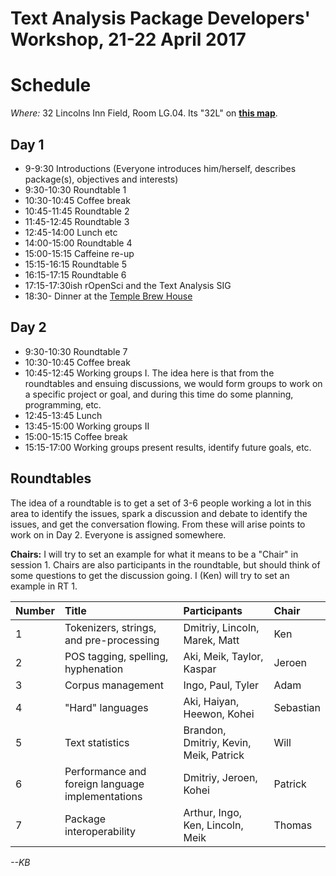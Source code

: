 # Text Analysis Package Developers' Workshop, 21-22 April 2017
# Schedule

*Where:*  32 Lincolns Inn Field, Room LG.04.  Its "32L" on [**this map**](http://www.lse.ac.uk/mapsAndDirections/findingYourWayAroundLSE.aspx).

## Day 1

-  9-9:30  Introductions (Everyone introduces him/herself, describes package(s), objectives and interests)
-  9:30-10:30 Roundtable 1
- 10:30-10:45 Coffee break
- 10:45-11:45 Roundtable 2
- 11:45-12:45 Roundtable 3
- 12:45-14:00 Lunch etc
- 14:00-15:00 Roundtable 4
- 15:00-15:15 Caffeine re-up
- 15:15-16:15 Roundtable 5
- 16:15-17:15 Roundtable 6
- 17:15-17:30ish rOpenSci and the Text Analysis SIG
- 18:30- Dinner at the [Temple Brew House](http://www.templebrewhouse.com/brewery/)

## Day 2

- 9:30-10:30 Roundtable 7
- 10:30-10:45 Coffee break
- 10:45-12:45 Working groups I.  The idea here is that from the roundtables and ensuing discussions, we would form groups to work on a specific project or goal, and during this time do some planning, programming, etc.
- 12:45-13:45 Lunch
- 13:45-15:00 Working groups II
- 15:00-15:15 Coffee break
- 15:15-17:00 Working groups present results, identify future goals, etc.

## Roundtables

The idea of a roundtable is to get a set of 3-6 people working a lot in this area to identify the issues, spark a discussion and debate to identify the issues, and get the conversation flowing.  From these will arise points to work on in Day 2.  Everyone is assigned somewhere.

**Chairs:** I will try to set an example for what it means to be a "Chair" in session 1.  Chairs are also participants in the roundtable, but should think of some questions to get the discussion going.  I (Ken) will try to set an example in RT 1.


| Number  | Title                    | Participants    | Chair |
|:--------|:-------------------------|:----------------|:------|
| 1 | Tokenizers, strings, and pre-processing | Dmitriy, Lincoln, Marek, Matt | Ken |
| 2 | POS tagging, spelling, hyphenation | Aki, Meik, Taylor, Kaspar | Jeroen |
| 3 | Corpus management | Ingo, Paul, Tyler | Adam |
| 4 | "Hard" languages | Aki, Haiyan, Heewon, Kohei | Sebastian |
| 5 | Text statistics | Brandon, Dmitriy, Kevin, Meik, Patrick | Will |
| 6 | Performance and foreign language implementations | Dmitriy, Jeroen, Kohei | Patrick |
| 7 | Package interoperability | Arthur, Ingo, Ken, Lincoln, Meik | Thomas |

_--KB_
